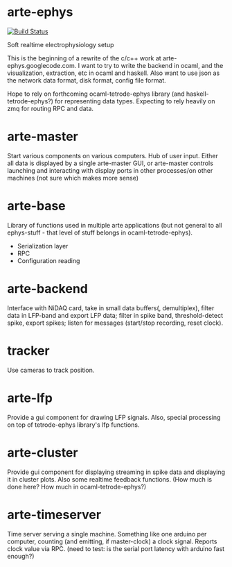 arte-ephys
==========

[![Build Status](https://secure.travis-ci.org/ImAlsoGreg/arte-ephys.png)](http://travis-ci.org/ImAlsoGreg/arte-ephys)

Soft realtime electrophysiology setup

This is the beginning of a rewrite of the c/c++ work at arte-ephys.googlecode.com.  I want to try to write the backend in ocaml, and the visualization, extraction, etc in ocaml and haskell.  Also want to use json as the network data format, disk format, config file format.

Hope to rely on forthcoming ocaml-tetrode-ephys library (and haskell-tetrode-ephys?) for representing data types.  Expecting to rely heavily on zmq for routing RPC and data.


arte-master
===========

Start various components on various computers.  Hub of user input.  Either all data is displayed by a single arte-master GUI, or arte-master controls launching and interacting with display ports in other processes/on other machines (not sure which makes more sense)

arte-base
=========

Library of functions used in multiple arte applications (but not general to all ephys-stuff - that level of stuff belongs in ocaml-tetrode-ephys).  
  * Serialization layer
  * RPC
  * Configuration reading

arte-backend
============

Interface with NiDAQ card, take in small data buffers(, demultiplex), filter data in LFP-band and export LFP data; filter in spike band, threshold-detect spike, export spikes; listen for messages (start/stop recording, reset clock).


tracker
=======

Use cameras to track position.


arte-lfp
========

Provide a gui component for drawing LFP signals.  Also, special processing on top of tetrode-ephys library's lfp functions.


arte-cluster
============

Provide gui component for displaying streaming in spike data and displaying it in cluster plots.  Also some realtime feedback functions.  (How much is done here?  How much in ocaml-tetrode-ephys?)


arte-timeserver
===============

Time server serving a single machine.  Something like one arduino per computer, counting (and emitting, if master-clock) a clock signal.  Reports clock value via RPC. (need to test: is the serial port latency with arduino fast enough?)
